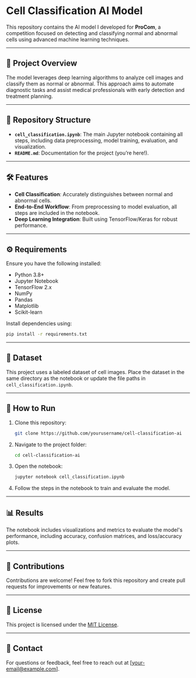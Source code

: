 # Cell Classification AI Model  

This repository contains the AI model I developed for **ProCom**, a competition focused on detecting and classifying normal and abnormal cells using advanced machine learning techniques.  

---

## 🚀 Project Overview  
The model leverages deep learning algorithms to analyze cell images and classify them as normal or abnormal. This approach aims to automate diagnostic tasks and assist medical professionals with early detection and treatment planning.

---

## 📂 Repository Structure  
- **`cell_classification.ipynb`**: The main Jupyter notebook containing all steps, including data preprocessing, model training, evaluation, and visualization.  
- **`README.md`**: Documentation for the project (you’re here!).

---

## 🛠 Features  
- **Cell Classification**: Accurately distinguishes between normal and abnormal cells.  
- **End-to-End Workflow**: From preprocessing to model evaluation, all steps are included in the notebook.  
- **Deep Learning Integration**: Built using TensorFlow/Keras for robust performance.  

---

## ⚙️ Requirements  
Ensure you have the following installed:  
- Python 3.8+  
- Jupyter Notebook  
- TensorFlow 2.x  
- NumPy  
- Pandas  
- Matplotlib  
- Scikit-learn  

Install dependencies using:  
```bash  
pip install -r requirements.txt  
```

---

## 🔬 Dataset  
This project uses a labeled dataset of cell images. Place the dataset in the same directory as the notebook or update the file paths in `cell_classification.ipynb`.  

---

## 🚦 How to Run  
1. Clone this repository:  
   ```bash  
   git clone https://github.com/yourusername/cell-classification-ai  
   ```  
2. Navigate to the project folder:  
   ```bash  
   cd cell-classification-ai  
   ```  
3. Open the notebook:  
   ```bash  
   jupyter notebook cell_classification.ipynb  
   ```  
4. Follow the steps in the notebook to train and evaluate the model.  

---

## 📊 Results  
The notebook includes visualizations and metrics to evaluate the model's performance, including accuracy, confusion matrices, and loss/accuracy plots.

---

## 🤝 Contributions  
Contributions are welcome! Feel free to fork this repository and create pull requests for improvements or new features.

---

## 📜 License  
This project is licensed under the [MIT License](LICENSE).  

---

## 📧 Contact  
For questions or feedback, feel free to reach out at [your-email@example.com].  
